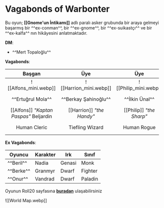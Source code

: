 # Vagabonds of Warbonter  
  
Bu oyun; **[[Gnome'un İntikamı]]** adlı paralı asker grubunda bir araya gelmeyi başarmış bir ^^ex-conman^^, bir ^^ex-gnome^^, bir ^^ex-suikastçı^^ ve bir ^^ex-kalfa^^ nın hikâyesini anlatmaktadır.  
  
**DM**:  
  
- ^^Mert Topaloğlu^^  
  
**Vagabonds**:  
  
|                Başgan                |           Üye           |          Üye           |Üye|  
|:------------------------------------:|:-----------------------:|:----------------------:|:---:|  
| ![[Alfons_mini.webp]]| ![[Harrion_mini.webp]]| ![[Philip_mini.webp]]|![[Muzog_mini.webp]]  
| ^^Ertuğrul Mola^^ | ^^Berkay Şahinoğlu^^ | ^^İlkin Ünal^^ | ^^Fatih Hamit Pervanlar^^ |  
| [[Alfons]] *"Kaptan Paspas"* Beljardin | [[Harrion]] *"the Handy"* | [[Philip]] *"the Sharp"* | *"~~Oç~~"* [[Muzog]] Vargenoğlu  
| Human Cleric | Tiefling Wizard | Human Rogue | Dragonborn Barbarian |  
  
**Ex Vagabonds**:  
  
| Oyuncu | Karakter | Irk | Sınıf |  
|---|---|---|---|  
| ^^Beril^^ | Nadia | Genasi | Monk |  
| ^^Berke^^ | Granmyr | Dwarf | Fighter |  
| ^^Onur^^ | Vandrad | Dwarf | Paladin |  
  
Oyunun Roll20 sayfasına **[buradan](https://app.roll20.net/campaigns/details/5930132/a-d-and-d-game)** ulaşabilirsiniz  
  
![[World Map.webp]]